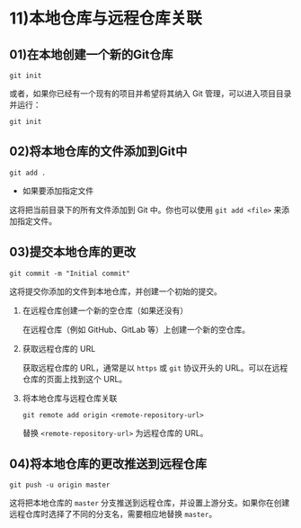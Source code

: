 # 11)本地仓库与远程仓库关联

## 01)在本地创建一个新的Git仓库

```shell
git init
```

或者，如果你已经有一个现有的项目并希望将其纳入 Git 管理，可以进入项目目录并运行：

```shell
git init
```

## 02)将本地仓库的文件添加到Git中

```shell
git add .
```

- 如果要添加指定文件

这将把当前目录下的所有文件添加到 Git 中。你也可以使用 `git add <file>` 来添加指定文件。

## 03)提交本地仓库的更改

```
git commit -m "Initial commit"
```

这将提交你添加的文件到本地仓库，并创建一个初始的提交。

1. 在远程仓库创建一个新的空仓库（如果还没有）

   在远程仓库（例如 GitHub、GitLab 等）上创建一个新的空仓库。

2. 获取远程仓库的 URL

   获取远程仓库的 URL，通常是以 `https` 或 `git` 协议开头的 URL。可以在远程仓库的页面上找到这个 URL。

3. 将本地仓库与远程仓库关联

   ```shell
   git remote add origin <remote-repository-url>
   ```

   替换 `<remote-repository-url>` 为远程仓库的 URL。

## 04)将本地仓库的更改推送到远程仓库

```shell
git push -u origin master
```

这将把本地仓库的 `master` 分支推送到远程仓库，并设置上游分支。如果你在创建远程仓库时选择了不同的分支名，需要相应地替换 `master`。